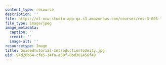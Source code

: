 ```yaml
---
content_type: resource
description: ''
file: https://ol-ocw-studio-app-qa.s3.amazonaws.com/courses/res-3-003-learn-to-build-your-own-videogame-with-the-unity-game-engine-and-microsoft-kinect-january-iap-2017/94d20b64cfe534faa58f8bd301456f49_GuidedTutorial-IntroductionToUnity.jpg
file_type: image/jpeg
image_metadata:
  caption: ''
  credit: ''
  image-alt: ''
resourcetype: Image
title: GuidedTutorial-IntroductionToUnity.jpg
uid: 94d20b64-cfe5-34fa-a58f-8bd301456f49
---
```

